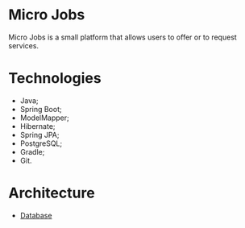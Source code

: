 # Micro Jobs

Micro Jobs is a small platform that allows users to offer or to request services.

# Technologies
- Java;
- Spring Boot;
- ModelMapper;
- Hibernate;
- Spring JPA;
- PostgreSQL;
- Gradle;
- Git.

# Architecture
- [Database](micro-jobs.png)